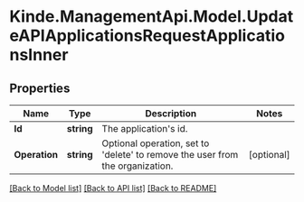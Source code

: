 # Kinde.ManagementApi.Model.UpdateAPIApplicationsRequestApplicationsInner

## Properties

Name | Type | Description | Notes
------------ | ------------- | ------------- | -------------
**Id** | **string** | The application&#39;s id. | 
**Operation** | **string** | Optional operation, set to &#39;delete&#39; to remove the user from the organization. | [optional] 

[[Back to Model list]](../README.md#documentation-for-models) [[Back to API list]](../README.md#documentation-for-api-endpoints) [[Back to README]](../README.md)

